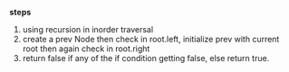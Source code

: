 **steps**
1. using recursion in inorder traversal
2. create a prev Node then check in root.left, initialize prev with current root then again check in root.right
3. return false if any of the if condition getting false, else return true.